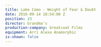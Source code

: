 ```yaml
---
title: Lake Como - Weight of Fear & Doubt
date: 2016-09-14 18:54:00 Z
position: 23
director: Grandma's
production-company: Greatcoat Films
equipment: Arri Alexa Anamorphic
is-shown: false
---
```


